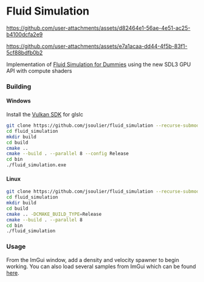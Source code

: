 # Fluid Simulation

https://github.com/user-attachments/assets/d82464e1-56ae-4e51-ac25-b4100dcfa2e9

https://github.com/user-attachments/assets/e7a1acaa-dd44-4f5b-83f1-5cf88bdfb0b2

Implementation of [Fluid Simulation for Dummies](https://mikeash.com/pyblog/fluid-simulation-for-dummies.html) using the new SDL3 GPU API with compute shaders

### Building

#### Windows

Install the [Vulkan SDK](https://www.lunarg.com/vulkan-sdk/) for glslc

```bash
git clone https://github.com/jsoulier/fluid_simulation --recurse-submodules
cd fluid_simulation
mkdir build
cd build
cmake ..
cmake --build . --parallel 8 --config Release
cd bin
./fluid_simulation.exe
```

#### Linux

```bash
git clone https://github.com/jsoulier/fluid_simulation --recurse-submodules
cd fluid_simulation
mkdir build
cd build
cmake .. -DCMAKE_BUILD_TYPE=Release
cmake --build . --parallel 8
cd bin
./fluid_simulation
```

### Usage

From the ImGui window, add a density and velocity spawner to begin working.
You can also load several samples from ImGui which can be found [here](samples/).
